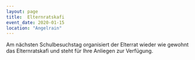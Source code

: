 ```yaml
---
layout: page
title:  Elternratskafi
event_date: 2020-01-15
location: "Angelrain"
---
```


Am nächsten Schulbesuchstag organisiert der Elterrat wieder wie gewohnt das Elternratskafi und steht für Ihre Anliegen zur Verfügung.
